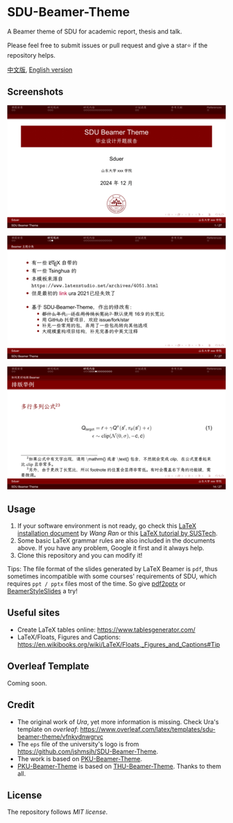 # SDU-Beamer-Theme

A Beamer theme of SDU for academic report, thesis and talk.

Please feel free to submit issues or pull request and give a star⭐️ if the repository helps.

[中文版](./README_ch.md), [English version](./README.md)

## Screenshots

![main_page](./img/README/main_page.png)

![instance1](./img/README/instance1.png)

![instance2](./img/README/instance2.png)

## Usage

1.   If your software environment is not ready, go check this [LaTeX installation document](https://mirror.macomnet.net/pub/CTAN/info/install-latex-guide-zh-cn/install-latex-guide-zh-cn.pdf) by *Wang Ran* or this [LaTeX tutorial by SUSTech](https://niko.cra.moe/uploads/short-url/9a47N0ThHXRb6em95R7422y8v7b.pdf).
2.   Some basic LaTeX grammar rules are also included in the documents above. If you have any problem, Google it first and it always help.
3.   Clone this repository and you can modify it!

Tips: The file format of the slides generated by LaTeX Beamer is `pdf`, thus sometimes incompatible with some courses' requirements of SDU, which requires `ppt / pptx` files most of the time. So give [pdf2pptx](https://github.com/intMojIBakE/pdf2pptx) or [BeamerStyleSlides](https://github.com/wzpan/BeamerStyleSlides) a try!

## Useful sites

-   Create LaTeX tables online: https://www.tablesgenerator.com/
-   LaTeX/Floats, Figures and Captions: https://en.wikibooks.org/wiki/LaTeX/Floats,_Figures_and_Captions#Tip 

## Overleaf Template

Coming soon.

## Credit

-   The original work of *Ura*, yet more information is missing. Check Ura's template on *overleaf*: https://www.overleaf.com/latex/templates/sdu-beamer-theme/vfnkydnwgrvc
-   The `eps` file of the university's logo is from https://github.com/jshmsjh/SDU-Beamer-Theme.
-   The work is based on [PKU-Beamer-Theme](https://github.com/inFaaa/PKU-Beamer-Theme).
-   [PKU-Beamer-Theme](https://github.com/inFaaa/PKU-Beamer-Theme) is based on [THU-Beamer-Theme](https://github.com/tuna/THU-Beamer-Theme). Thanks to them all.

## License

The repository follows *MIT license*.